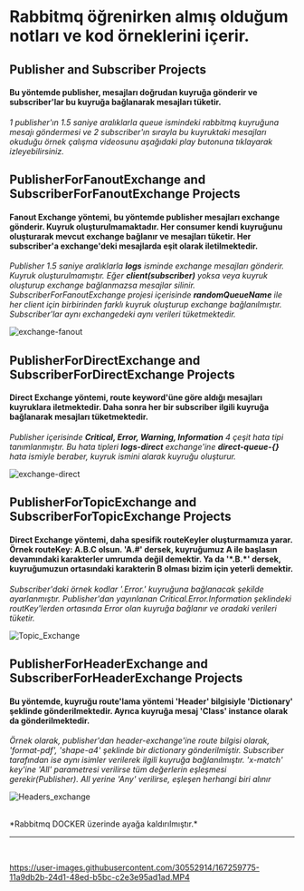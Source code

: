 <h1>Rabbitmq öğrenirken almış olduğum notları ve kod örneklerini içerir.</h1>

<h2>Publisher and Subscriber Projects</h2>
<p>
   <h4>Bu yöntemde publisher, mesajları doğrudan kuyruğa gönderir ve subscriber'lar bu kuyruğa bağlanarak mesajları tüketir.</h4>
      
   <i>1 publisher'ın 1.5 saniye aralıklarla queue ismindeki rabbitmq kuyruğuna mesajı göndermesi ve 2 subscriber'ın sırayla bu kuyruktaki mesajları okuduğu örnek çalışma videosunu aşağıdaki play butonuna tıklayarak izleyebilirsiniz.</i>
</p>

<h2>PublisherForFanoutExchange and SubscriberForFanoutExchange Projects</h2>
<p>
   <h4>Fanout Exchange yöntemi, bu yöntemde publisher mesajları exchange gönderir. Kuyruk oluşturulmamaktadır. Her consumer kendi kuyruğunu oluşturarak mevcut exchange bağlanır ve mesajları tüketir. Her subscriber'a exchange'deki mesajlarda eşit olarak iletilmektedir.</h4>
  
  <i>Publisher 1.5 saniye aralıklarla <b>logs</b> isminde exchange mesajları gönderir. Kuyruk oluşturulmamıştır. Eğer <b>client(subscriber)</b> yoksa veya kuyruk oluşturup exchange bağlanmazsa mesajlar silinir. SubscriberForFanoutExchange projesi içerisinde <b>randomQueueName</b> ile her client için birbirinden farklı kuyruk oluşturup exchange bağlanılmıştır. Subscriber'lar aynı exchangedeki aynı verileri tüketmektedir.</i>
</p>

![exchange-fanout](https://user-images.githubusercontent.com/30552914/169219861-585e0fde-2680-4e00-866b-65f9cfce8377.png)

<h2>PublisherForDirectExchange and SubscriberForDirectExchange Projects</h2>
<p>
  <h4>Direct Exchange yöntemi, route keyword'üne göre aldığı mesajları kuyruklara iletmektedir. Daha sonra her bir subscriber ilgili kuyruğa bağlanarak mesajları tüketmektedir.</h4>
  
  <i>Publisher içerisinde <b>Critical, Error, Warning, Information</b> 4 çeşit hata tipi tanımlanmıştır. Bu hata tipleri <b>logs-direct</b> exchange'ine <b>direct-queue-{}</b> hata ismiyle beraber, kuyruk ismini alarak kuyruğu oluşturur.</i>
</p>

![exchange-direct](https://user-images.githubusercontent.com/30552914/169219972-e9f3eb6e-9566-4ac3-b89d-baf89b4fd685.png)

<h2>PublisherForTopicExchange and SubscriberForTopicExchange Projects</h2>
<p>
  <h4>Direct Exchange yöntemi, daha spesifik routeKeyler oluşturmamıza yarar. Örnek routeKey: A.B.C olsun. 'A.#' dersek, kuyruğumuz A ile başlasın devamındaki karakterler umrumda değil demektir. Ya da '*.B.*' dersek, kuyruğumuzun ortasındaki karakterin B olması bizim için yeterli demektir.</h4>
  
  <i>Subscriber'daki örnek kodlar '*.Error.*' kuyruğuna bağlanacak şekilde ayarlanmıştır. Publisher'dan yayınlanan Critical.Error.Information şeklindeki routKey'lerden ortasında Error olan kuyruğa bağlanır ve oradaki verileri tüketir.</i>
</p>

![Topic_Exchange](https://user-images.githubusercontent.com/30552914/169220093-bdfa5f01-b3db-4fdd-86ac-f623203b2100.png)

<h2>PublisherForHeaderExchange and SubscriberForHeaderExchange Projects</h2>
<p>
  <h4>Bu yöntemde, kuyruğu route'lama yöntemi 'Header' bilgisiyle 'Dictionary' şeklinde gönderilmektedir. Ayrıca kuyruğa mesaj 'Class' instance olarak da gönderilmektedir.</h4>
  
  <i>Örnek olarak, publisher'dan header-exchange'ine route bilgisi olarak, 'format-pdf', 'shape-a4' şeklinde bir dictionary gönderilmiştir. Subscriber tarafından ise aynı isimler verilerek ilgili kuyruğa bağlanılmıştır. 'x-match' key'ine 'All' parametresi verilirse tüm değerlerin eşleşmesi gerekir(Publisher). All yerine 'Any' verilirse, eşleşen herhangi biri alınır</i>
</p>

![Headers_exchange](https://user-images.githubusercontent.com/30552914/169220149-8428f63b-07dd-4488-8f8f-f51d254b92c1.png)

<br/>
*Rabbitmq DOCKER üzerinde ayağa kaldırılmıştır.*

<hr/>
<br/>

https://user-images.githubusercontent.com/30552914/167259775-11a9db2b-24d1-48ed-b5bc-c2e3e95ad1ad.MP4
